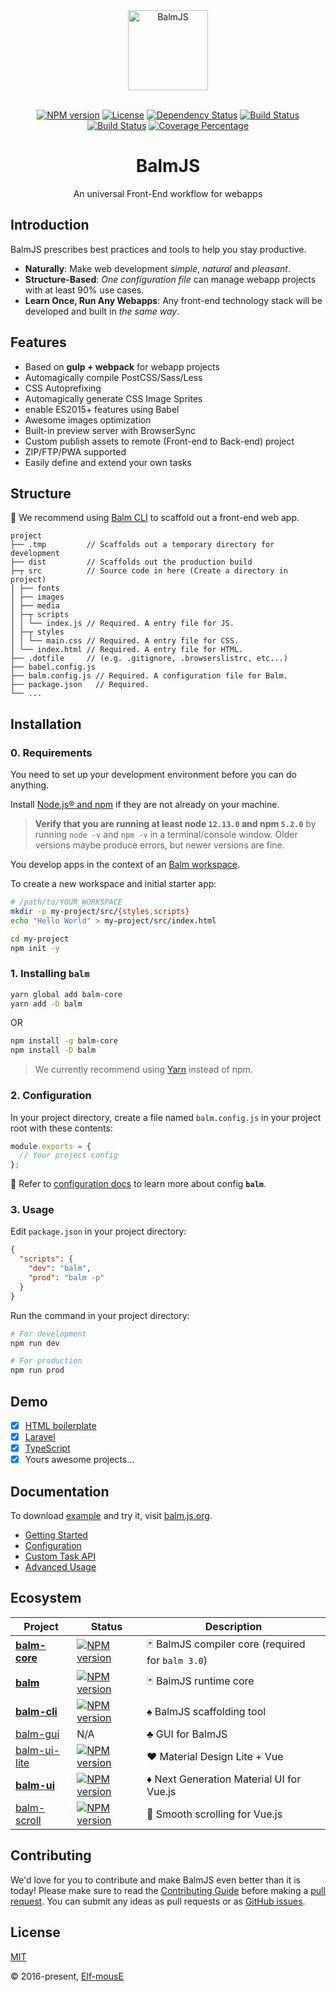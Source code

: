<div align="center">
  <a href="https://balm.js.org/">
    <img width="128" heigth="128" src="https://balm.js.org/logo.png" alt="BalmJS">
  </a>
  <br>
  <br>

[![NPM version][balm-image]][balm-url]
[![License][license-image]][license-url]
[![Dependency Status][deps-image]][deps-url]
[![Build Status][travis-image]][travis-url]
[![Build Status][appveyor-image]][appveyor-url]
[![Coverage Percentage][cover-image]][cover-url]

  <h1>BalmJS</h1>
  <p>An universal Front-End workflow for webapps</p>
</div>

## Introduction

BalmJS prescribes best practices and tools to help you stay productive.

- **Naturally**: Make web development _simple_, _natural_ and _pleasant_.
- **Structure-Based**: _One configuration file_ can manage webapp projects with at least 90% use cases.
- **Learn Once, Run Any Webapps**: Any front-end technology stack will be developed and built in _the same way_.

## Features

- Based on **gulp + webpack** for webapp projects
- Automagically compile PostCSS/Sass/Less
- CSS Autoprefixing
- Automagically generate CSS Image Sprites
- enable ES2015+ features using Babel
- Awesome images optimization
- Built-in preview server with BrowserSync
- Custom publish assets to remote (Front-end to Back-end) project
- ZIP/FTP/PWA supported
- Easily define and extend your own tasks

## Structure

:rocket: We recommend using [Balm CLI](https://github.com/balmjs/balm-cli) to scaffold out a front-end web app.

```
project
├── .tmp         // Scaffolds out a temporary directory for development
├── dist         // Scaffolds out the production build
├─┬ src          // Source code in here (Create a directory in project)
│ ├── fonts
│ ├── images
│ ├── media
│ ├─┬ scripts
│ │ └── index.js // Required. A entry file for JS.
│ ├─┬ styles
│ │ └── main.css // Required. A entry file for CSS.
│ └── index.html // Required. A entry file for HTML.
├── .dotfile     // (e.g. .gitignore, .browserslistrc, etc...)
├── babel.config.js
├── balm.config.js // Required. A configuration file for Balm.
├── package.json   // Required.
└── ...
```

## Installation

### 0. Requirements

You need to set up your development environment before you can do anything.

Install [Node.js® and npm](https://nodejs.org/en/download/) if they are not already on your machine.

> **Verify that you are running at least node `12.13.0` and npm `5.2.0`** by running `node -v` and `npm -v` in a terminal/console window. Older versions maybe produce errors, but newer versions are fine.

You develop apps in the context of an [Balm workspace](https://balm.js.org/docs/guide/structure.html).

To create a new workspace and initial starter app:

```sh
# /path/to/YOUR_WORKSPACE
mkdir -p my-project/src/{styles,scripts}
echo "Hello World" > my-project/src/index.html

cd my-project
npm init -y
```

### 1. Installing `balm`

```sh
yarn global add balm-core
yarn add -D balm
```

OR

```sh
npm install -g balm-core
npm install -D balm
```

> We currently recommend using [Yarn](https://yarnpkg.com/en/docs/install) instead of npm.

### 2. Configuration

In your project directory, create a file named `balm.config.js` in your project root with these contents:

```js
module.exports = {
  // Your project config
};
```

:page_with_curl: Refer to [configuration docs](https://balm.js.org/docs/config/) to learn more about config **`balm`**.

### 3. Usage

Edit `package.json` in your project directory:

```json
{
  "scripts": {
    "dev": "balm",
    "prod": "balm -p"
  }
}
```

Run the command in your project directory:

```sh
# For development
npm run dev

# For production
npm run prod
```

## Demo

- [x] [HTML boilerplate](https://github.com/balmjs/demo-html5-boilerplate)
- [x] [Laravel](https://github.com/balmjs/demo-laravel)
- [x] [TypeScript](https://github.com/balmjs/demo-ts)
- [x] Yours awesome projects...

## Documentation

To download [example](https://balm.js.org/balm-example.zip) and try it, visit [balm.js.org](https://balm.js.org/docs/).

- [Getting Started](https://balm.js.org/docs/guide/getting-started.html)
- [Configuration](https://balm.js.org/docs/config/)
- [Custom Task API](https://balm.js.org/docs/api/)
- [Advanced Usage](https://balm.js.org/docs/advanced/)

## Ecosystem

| Project                                               | Status                                                 | Description                                                  |
| ----------------------------------------------------- | ------------------------------------------------------ | ------------------------------------------------------------ |
| **[balm-core](https://github.com/balmjs/balm)**       | [![NPM version][balm-core-image]][balm-core-url]       | :black_joker: BalmJS compiler core (required for `balm 3.0`) |
| **[balm](https://github.com/balmjs/balm)**            | [![NPM version][balm-image]][balm-url]                 | :black_joker: BalmJS runtime core                            |
| **[balm-cli](https://github.com/balmjs/balm-cli)**    | [![NPM version][balm-cli-image]][balm-cli-url]         | :spades: BalmJS scaffolding tool                             |
| [balm-gui](https://github.com/balmjs/balm-gui)        | N/A                                                    | :clubs: GUI for BalmJS                                       |
| [balm-ui-lite](https://github.com/balmjs/ui-vue-lite) | [![NPM version][balm-ui-lite-image]][balm-ui-lite-url] | :hearts: Material Design Lite + Vue                          |
| **[balm-ui](https://github.com/balmjs/ui-vue)**       | [![NPM version][balm-ui-image]][balm-ui-url]           | :diamonds: Next Generation Material UI for Vue.js            |
| [balm-scroll](https://github.com/balmjs/balm-scroll)  | [![NPM version][balm-scroll-image]][balm-scroll-url]   | :scroll: Smooth scrolling for Vue.js                         |

## Contributing

We'd love for you to contribute and make BalmJS even better than it is today! Please make sure to read the [Contributing Guide](https://github.com/balmjs/balm/blob/master/CONTRIBUTING.md) before making a [pull request](https://github.com/balmjs/balm/pulls). You can submit any ideas as pull requests or as [GitHub issues](https://github.com/balmjs/balm/issues).

## License

[MIT](https://opensource.org/licenses/MIT)

© 2016-present, [Elf-mousE](http://elf-mouse.me/)

[balm-core-image]: https://badge.fury.io/js/balm-core.svg
[balm-core-url]: https://npmjs.org/package/balm-core
[balm-image]: https://badge.fury.io/js/balm.svg
[balm-url]: https://npmjs.org/package/balm
[license-image]: https://img.shields.io/npm/l/balm-core.svg?sanitize=true
[license-url]: https://www.npmjs.com/package/balm-core
[deps-image]: https://david-dm.org/balmjs/balm.svg?path=packages/balm-core&theme=shields.io
[deps-url]: https://david-dm.org/balmjs/balm?path=packages/balm-core
[travis-image]: https://travis-ci.com/balmjs/balm.svg?branch=master
[travis-url]: https://travis-ci.com/balmjs/balm
[appveyor-image]: https://ci.appveyor.com/api/projects/status/github/balmjs/balm?svg=true
[appveyor-url]: https://ci.appveyor.com/project/balmjs/balm
[cover-image]: https://coveralls.io/repos/balmjs/balm/badge.svg
[cover-url]: https://coveralls.io/r/balmjs/balm
[balm-cli-image]: https://badge.fury.io/js/balm-cli.svg
[balm-cli-url]: https://npmjs.org/package/balm-cli
[balm-ui-lite-image]: https://badge.fury.io/js/balm-ui-lite.svg
[balm-ui-lite-url]: https://npmjs.org/package/balm-ui-lite
[balm-ui-image]: https://badge.fury.io/js/balm-ui.svg
[balm-ui-url]: https://npmjs.org/package/balm-ui
[balm-scroll-image]: https://badge.fury.io/js/balm-scroll.svg
[balm-scroll-url]: https://npmjs.org/package/balm-scroll
